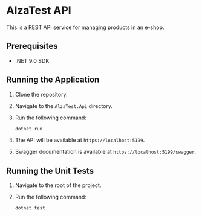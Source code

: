 # AlzaTest API

This is a REST API service for managing products in an e-shop.

## Prerequisites

*   .NET 9.0 SDK

## Running the Application

1.  Clone the repository.
2.  Navigate to the `AlzaTest.Api` directory.
3.  Run the following command:

    ```bash
    dotnet run
    ```

4.  The API will be available at `https://localhost:5199`.
5.  Swagger documentation is available at `https://localhost:5199/swagger`.

## Running the Unit Tests

1.  Navigate to the root of the project.
2.  Run the following command:

    ```bash
    dotnet test
    ```
